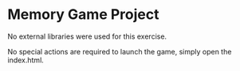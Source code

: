 # Memory Game Project

No external libraries were used for this exercise.

No special actions are required to launch the game, simply open the index.html.
